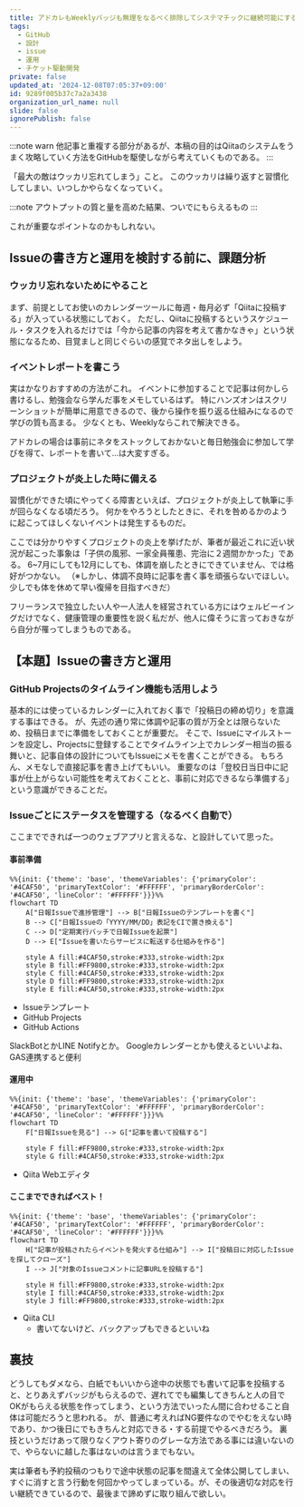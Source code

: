 ```yaml
---
title: アドカレもWeeklyバッジも無理をなるべく排除してシステマチックに継続可能にするIssueの書き方と運用
tags:
  - GitHub
  - 設計
  - issue
  - 運用
  - チケット駆動開発
private: false
updated_at: '2024-12-08T07:05:37+09:00'
id: 9289f005b37c7a2a3438
organization_url_name: null
slide: false
ignorePublish: false
---
```

:::note warn
他記事と重複する部分があるが、本稿の目的はQiitaのシステムをうまく攻略していく方法をGitHubを駆使しながら考えていくものである。
:::

「最大の敵はウッカリ忘れてしまう」こと。
このウッカリは繰り返すと習慣化してしまい、いつしかやらなくなっていく。

:::note
アウトプットの質と量を高めた結果、ついでにもらえるもの
:::

これが重要なポイントなのかもしれない。

## Issueの書き方と運用を検討する前に、課題分析
### ウッカリ忘れないためにやること
まず、前提としてお使いのカレンダーツールに毎週・毎月必ず「Qiitaに投稿する」が入っている状態にしておく。
ただし、Qiitaに投稿するというスケジュール・タスクを入れるだけでは「今から記事の内容を考えて書かなきゃ」という状態になるため、目覚ましと同じぐらいの感覚でネタ出しをしよう。

### イベントレポートを書こう
実はかなりおすすめの方法がこれ。
イベントに参加することで記事は何かしら書けるし、勉強会なら学んだ事をメモしているはず。
特にハンズオンはスクリーンショットが簡単に用意できるので、後から操作を振り返る仕組みになるので学びの質も高まる。
少なくとも、Weeklyならこれで解決できる。

アドカレの場合は事前にネタをストックしておかないと毎日勉強会に参加して学びを得て、レポートを書いて…は大変すぎる。

### プロジェクトが炎上した時に備える
習慣化ができた頃にやってくる障害といえば、プロジェクトが炎上して執筆に手が回らなくなる頃だろう。
何かをやろうとしたときに、それを咎めるかのように起こってほしくないイベントは発生するものだ。

ここでは分かりやすくプロジェクトの炎上を挙げたが、筆者が最近これに近い状況が起こった事象は「子供の風邪、一家全員罹患、完治に２週間かかった」である。
6~7月にしても12月にしても、体調を崩したときにできていません、では格好がつかない。
（※しかし、体調不良時に記事を書く事を頑張らないでほしい。少しでも体を休めて早い復帰を目指すべきだ）

フリーランスで独立したい人や一人法人を経営されている方にはウェルビーイングだけでなく、健康管理の重要性を説く私だが、他人に偉そうに言っておきながら自分が罹ってしまうものである。

## 【本題】Issueの書き方と運用

### GitHub Projectsのタイムライン機能も活用しよう
基本的には使っているカレンダーに入れておく事で「投稿日の締め切り」を意識する事はできる。
が、先述の通り常に体調や記事の質が万全とは限らないため、投稿日までに準備をしておくことが重要だ。
そこで、Issueにマイルストーンを設定し、Projectsに登録することでタイムライン上でカレンダー相当の振る舞いと、記事自体の設計についてもIssueにメモを書くことができる。
もちろん、メモなしで直接記事を書き上げてもいい。
重要なのは「登校日当日中に記事が仕上がらない可能性を考えておくことと、事前に対応できるなら準備する」という意識ができることだ。

### Issueごとにステータスを管理する（なるべく自動で）
ここまでできれば一つのウェブアプリと言えるな、と設計していて思った。

#### 事前準備
```mermaid
%%{init: {'theme': 'base', 'themeVariables': {'primaryColor': '#4CAF50', 'primaryTextColor': '#FFFFFF', 'primaryBorderColor': '#4CAF50', 'lineColor': '#FFFFFF'}}}%%
flowchart TD
    A["日報Issueで進捗管理"] --> B["日報Issueのテンプレートを書く"]
    B --> C["日報Issueの「YYYY/MM/DD」表記をCIで置き換える"]
    C --> D["定期実行バッチで日報Issueを起票"]
    D --> E["Issueを書いたらサービスに転送する仕組みを作る"]

    style A fill:#4CAF50,stroke:#333,stroke-width:2px
    style B fill:#FF9800,stroke:#333,stroke-width:2px
    style C fill:#4CAF50,stroke:#333,stroke-width:2px
    style D fill:#FF9800,stroke:#333,stroke-width:2px
    style E fill:#4CAF50,stroke:#333,stroke-width:2px
```

- Issueテンプレート
- GitHub Projects
- GitHub Actions

SlackBotとかLINE Notifyとか。
Googleカレンダーとかも使えるといいよね、GAS連携すると便利

#### 運用中
```mermaid
%%{init: {'theme': 'base', 'themeVariables': {'primaryColor': '#4CAF50', 'primaryTextColor': '#FFFFFF', 'primaryBorderColor': '#4CAF50', 'lineColor': '#FFFFFF'}}}%%
flowchart TD
    F["日報Issueを見る"] --> G["記事を書いて投稿する"]

    style F fill:#FF9800,stroke:#333,stroke-width:2px
    style G fill:#4CAF50,stroke:#333,stroke-width:2px
```

- Qiita Webエディタ

#### ここまでできればベスト！
```mermaid
%%{init: {'theme': 'base', 'themeVariables': {'primaryColor': '#4CAF50', 'primaryTextColor': '#FFFFFF', 'primaryBorderColor': '#4CAF50', 'lineColor': '#FFFFFF'}}}%%
flowchart TD
    H["記事が投稿されたらイベントを発火する仕組み"] --> I["投稿日に対応したIssueを探してクローズ"]
    I --> J["対象のIssueコメントに記事URLを投稿する"]

    style H fill:#FF9800,stroke:#333,stroke-width:2px
    style I fill:#4CAF50,stroke:#333,stroke-width:2px
    style J fill:#FF9800,stroke:#333,stroke-width:2px
```

- Qiita CLI
  - 書いてないけど、バックアップもできるといいね

## 裏技
どうしてもダメなら、白紙でもいいから途中の状態でも書いて記事を投稿すると、とりあえずバッジがもらえるので、遅れてでも編集してきちんと人の目でOKがもらえる状態を作ってしまう、という方法でいったん間に合わせること自体は可能だろうと思われる。
が、普通に考えればNG要件なのでやむをえない時であり、かつ後日にでもきちんと対応できる・する前提でやるべきだろう。
裏技というだけあって限りなくアウト寄りのグレーな方法である事には違いないので、やらないに越した事はないのは言うまでもない。

実は筆者も予約投稿のつもりで途中状態の記事を間違えて全体公開してしまい、すぐに消すと言う行動を何回かやってしまっている。が、その後適切な対応を行い継続できているので、最後まで諦めずに取り組んで欲しい。
